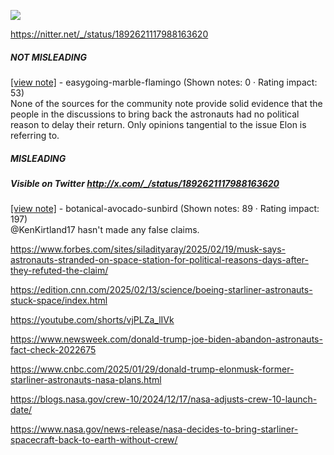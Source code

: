 ![](https://i.imgur.com/KztkQmo.png)

https://nitter.net/_/status/1892621117988163620
##### NOT MISLEADING

[[view note]](https://x.com/i/birdwatch/n/1892692628174426162) - easygoing-marble-flamingo (Shown notes: 0 · Rating impact: 53)\
None of the sources for the community note provide solid evidence that the people in the discussions to bring back the astronauts had no political reason to delay their return. Only opinions tangential to the issue Elon is referring to. 

##### MISLEADING
##### Visible on Twitter http://x.com/_/status/1892621117988163620
[[view note]](https://x.com/i/birdwatch/n/1892671931201290611) - botanical-avocado-sunbird (Shown notes: 89 · Rating impact: 197)\
@KenKirtland17 hasn't made any false claims.

https://www.forbes.com/sites/siladityaray/2025/02/19/musk-says-astronauts-stranded-on-space-station-for-political-reasons-days-after-they-refuted-the-claim/

https://edition.cnn.com/2025/02/13/science/boeing-starliner-astronauts-stuck-space/index.html

https://youtube.com/shorts/vjPLZa_lIVk

https://www.newsweek.com/donald-trump-joe-biden-abandon-astronauts-fact-check-2022675

https://www.cnbc.com/2025/01/29/donald-trump-elonmusk-former-starliner-astronauts-nasa-plans.html

https://blogs.nasa.gov/crew-10/2024/12/17/nasa-adjusts-crew-10-launch-date/

https://www.nasa.gov/news-release/nasa-decides-to-bring-starliner-spacecraft-back-to-earth-without-crew/
